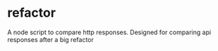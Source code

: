# refactor
A node script to compare http responses. Designed for comparing api responses after a big refactor
